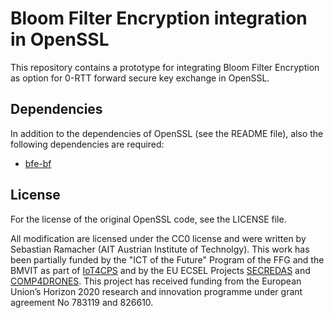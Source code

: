 Bloom Filter Encryption integration in OpenSSL
==============================================

This repository contains a prototype for integrating Bloom Filter Encryption as option for 0-RTT
forward secure key exchange in OpenSSL.

Dependencies
------------

In addition to the dependencies of OpenSSL (see the README file), also the following dependencies
are required:
* [bfe-bf](https://github.com/sebastinas/bfe-bf)

License
-------

For the license of the original OpenSSL code, see the LICENSE file.

All modification are licensed under the CC0 license and were written by Sebastian Ramacher (AIT
Austrian Institute of Technolgy). This work has been partially funded by the "ICT of the Future"
Program of the FFG and the BMVIT as part of [IoT4CPS](https://iot4cps.at) and by the EU ECSEL
Projects [SECREDAS](https://secredas-project.eu/) and [COMP4DRONES](https://www.comp4drones.eu).
This project has received funding from the European Union’s Horizon 2020 research and innovation
programme under grant agreement No 783119 and 826610.
